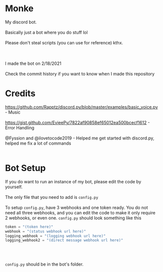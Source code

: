 # Monke <h> <h/>
My discord bot. <br> </br>
Basically just a bot where you do stuff lol <br> </br>
Please don't steal scripts (you can use for reference) kthx. <br> </br>
<br> </br>
I made the bot on 2/18/2021 <br> </br>
Check the commit history if you want to know when I made this repository

# Credits <h> <h/>
https://github.com/Rapptz/discord.py/blob/master/examples/basic_voice.py - Music <br> </br>
https://gist.github.com/EvieePy/7822af90858ef65012ea500bcecf1612 - Error Handling <br> </br>
@Fyssion and @ilovetocode2019 - Helped me get started with discord.py, helped me fix a lot of commands <br> </br>

# Bot Setup <h> <h/>
If you do want to run an instance of my bot, please edit the code by yourself. <br> </br>
The only file that you need to add is `config.py`<br> </br>
To setup `config.py`, have 3 webhooks and one token ready. You do not need all three webhooks, and you can 
edit the code to make it only require 2 webhooks, or even one. `config.py` should look something like this

```py
token = "(token here)"
webhook = "(status webhook url here)"
logging_webhook = "(logging webhook url here)"
logging_webhook2 = "(direct message webhook url here)"
```
<br> </br>

`config.py` should be in the bot's folder.